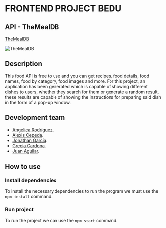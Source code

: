 # FRONTEND PROJECT BEDU

## API - TheMealDB
[TheMealDB](https://www.themealdb.com/api.php)

![TheMealDB](https://apilist.fun/images/social/api/the-meal-db.png)

## Description 
This food API is free to use and you can get recipes, food details, food names, food by category, food images and more.
For this project, an application has been generated which is capable of showing different dishes to users, whether they search for them or generate a random result, these results are capable of showing the instructions for preparing said dish in the form of a pop-up window.

## Development team
- [Angelica Rodríguez](https://github.com/angelicardz).
- [Alexis Cepeda](https://github.com/AlexxCepeda).
- [Jonathan García](https://github.com/JAGarciaGomez06).
- [Grecia Cardona](https://github.com/Grecia1331).
- [Juan Aguilar](https://github.com/JuanAguilarDev).

## How to use
### Install dependencies
To install the necessary dependencies to run the program we must use the ```npm install``` command.
### Run project
To run the project we can use the ```npm start``` command.
